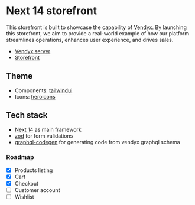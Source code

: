 # Next 14 storefront

This storefront is built to showcase the capability of [Vendyx](https://vendyx.dev). By launching this storefront, we aim to provide a real-world example of how our platform streamlines operations, enhances user experience, and drives sales.

- [Vendyx server](https://vendyx.up.railway.app/admin/)
- [Storefront](https://vendyx-storefront.vercel.app/)

## Theme

- Components: [tailwindui](https://tailwindui.com/?ref=top)
- Icons: [heroicons](https://heroicons.com/)

## Tech stack

- [Next 14](https://nextjs.org/) as main framework
- [zod](https://zod.dev/) for form validations
- [graphql-codegen](https://the-guild.dev/graphql/codegen) for generating code from vendyx graphql schema

### Roadmap

- [x] Products listing
- [x] Cart
- [x] Checkout
- [ ] Customer account
- [ ] Wishlist

